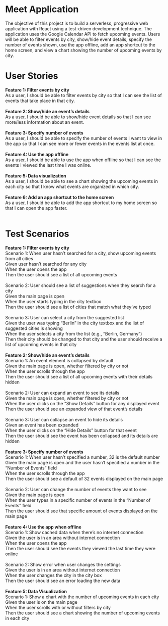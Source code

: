 # Meet Application

The objective of this project is to build a serverless, progressive web application with React using a test-driven development technique. The application uses the Google Calendar API to fetch upcoming events. Users will be able to filter events by city, show/hide event details, specify the number of events shown, use the app offline, add an app shortcut to the home screen, and view a chart showing the number of upcoming events by city. 

# User Stories 

<b>Feature 1: Filter events by city</b>
<br/>
As a user, I should be able to filter events by city so that I can see the list of events that take place in that city.
<br/>
<br/>
<b>Feature 2: Show/hide an event’s details</b>
<br/>
As a user, I should be able to show/hide event details so that I can see more/less information about an event. 
<br/>
<br/>
<b>Feature 3: Specify number of events</b>
<br/>
As a user, I should be able to specify the number of events I want to view in the app so that I can see more or fewer events in the events list at once. 
<br/>
<br/>
<b>Feature 4: Use the app offline</b>
<br/>
As a user, I should be able to use the app when offline so that I can see the events I viewed the last time I was online. 
<br/>
<br/>
<b>Feature 5: Data visualization</b>
<br/>
As a user, I should be able to see a chart showing the upcoming events in each city so that I know what events are organized in which city. 
<br/>
<br/>
<b>Feature 6: Add an app shortcut to the home screen</b>
<br/>
As a user, I should be able to add the app shortcut to my home screen so that I can open the app faster. 
<br/>
<br/>
# Test Scenarios
<b>Feature 1: Filter events by city</b>
<br/>
Scenario 1: When user hasn’t searched for a city, show upcoming events from all cities
<br/>
Given user hasn’t searched for any city
<br/>
When the user opens the app
<br/>
Then the user should see a list of all upcoming events
<br/>
<br/>
Scenario 2: User should see a list of suggestions when they search for a city
<br/>
Given the main page is open
<br/>
When the user starts typing in the city textbox
<br/>
Then the user should see a list of cities that match what they’ve typed
<br/>
<br/>
Scenario 3: User can select a city from the suggested list
<br/>
Given the user was typing “Berlin” in the city textbox and the list of suggested cities is showing
<br/>
When the user selects a city from the list (e.g., “Berlin, Germany”)
<br/>
Then their city should be changed to that city and the user should receive a list of upcoming events in that city 
<br/>
<br/>
<b>Feature 2: Show/hide an event’s details</b>
<br/>
Scenario 1: An event element is collapsed by default 
<br/>
Given the main page is open, whether filtered by city or not
<br/>
When the user scrolls through the app
<br/>
Then the user should see a list of all upcoming events with their details hidden
<br/>
<br/>
Scenario 2: User can expand an event to see its details
<br/>
Given the main page is open, whether filtered by city or not
<br/>
When the user clicks on the “Show Details” button for any displayed event
<br/>
Then the user should see an expanded view of that event’s details
<br/>
<br/>
Scenario 3: User can collapse an event to hide its details
<br/>
Given an event has been expanded
<br/>
When the user clicks on the “Hide Details” button for that event 
<br/>
Then the user should see the event has been collapsed and its details are hidden 
<br/>
<br/>
<b>Feature 3: Specify number of events</b>
<br/>
Scenario 1: When user hasn’t specified a number, 32 is the default number 
<br/>
Given the main page is open and the user hasn’t specified a number in the “Number of Events” field
<br/>
When the user scrolls through the app
<br/>
Then the user should see a default of 32 events displayed on the main page
<br/>
<br/>
Scenario 2: User can change the number of events they want to see
<br/>
Given the main page is open
<br/>
When the user types in a specific number of events in the “Number of Events” field
<br/>
Then the user should see that specific amount of events displayed on the main page 
<br/>
<br/>
<b>Feature 4: Use the app when offline</b>
<br/>
Scenario 1: Show cached data when there’s no internet connection
<br/>
Given the user is in an area without internet connection
<br/>
When the user opens the app
<br/>
Then the user should see the events they viewed the last time they were online
<br/>
<br/>
Scenario 2: Show error when user changes the settings 
<br/>
Given the user is in an area without internet connection
<br/>
When the user changes the city in the city box
<br/>
Then the user should see an error loading the new data
<br/>
<br/>
<b>Feature 5: Data Visualization</b>
<br/>
Scenario 1: Show a chart with the number of upcoming events in each city
<br/>
Given the user is on the main page
<br/>
When the user scrolls with or without filters by city
<br/>
Then the user should see a chart showing the number of upcoming events in each city 
<br/>
<br/>

